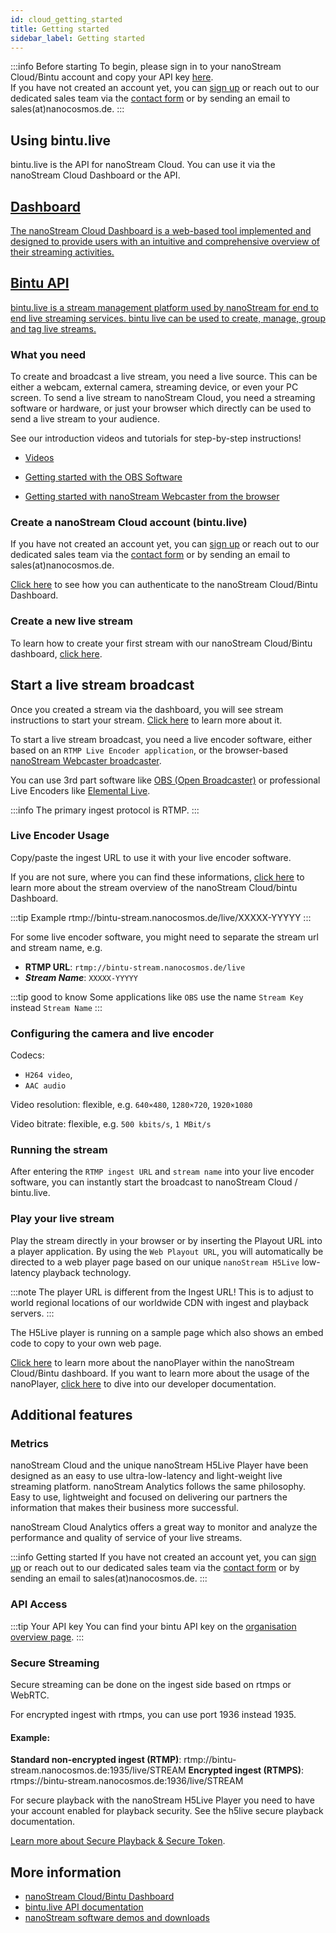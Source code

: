 ```yaml
---
id: cloud_getting_started
title: Getting started
sidebar_label: Getting started
---
```


:::info Before starting
To begin, please sign in to your nanoStream Cloud/Bintu account and copy your API key [here](https://dashboard.nanostream.cloud/organisation). <br/>
If you have not created an account yet, you can [sign up](https://dashboard.nanostream.cloud/auth?signup) or reach out to our dedicated sales team via the [contact form](https://www.nanocosmos.de/contact) or by sending an email to sales(at)nanocosmos.de.
:::

## Using bintu.live

bintu.live is the API for nanoStream Cloud. You can use it via the nanoStream Cloud Dashboard or the API.

<article class="margin-top--lg">
    <section class="row list_ZO3j">
        <article class="col col--6 margin-bottom--lg">
            <a class="card padding--lg cardContainer_Uewx" href="https://dashboard.nanostream.cloud/">
                <h2 class="text--truncate cardTitle_dwRT" title="Installation">Dashboard</h2>
                <p class="text--truncate cardDescription_mCBT">
                    The nanoStream Cloud Dashboard is a web-based tool implemented and designed to provide users with an intuitive and comprehensive overview of their streaming activities.
                </p>
            </a></article>
        <article class="col col--6 margin-bottom--lg">
            <a class="card padding--lg cardContainer_Uewx"href="https://doc.pages.nanocosmos.de/bintuapi-docs/">
                <h2 class="text--truncate cardTitle_dwRT" title="Configuration">Bintu API</h2>
                <p class="text--truncate cardDescription_mCBT">
                    bintu.live is a stream management platform used by nanoStream for end to end live streaming services. bintu live can be used to create, manage, group and tag live streams.
                </p>
            </a></article>
    </section>
</article>

### What you need

To create and broadcast a live stream, you need a live source.
This can be either a webcam, external camera, streaming device, or even your PC screen.
To send a live stream to nanoStream Cloud, you need a streaming software or hardware,
or just your browser which directly can be used to send a live stream to your audience.

See our introduction videos and tutorials for step-by-step instructions!

- [Videos](https://www.nanocosmos.de/blog/videos)

- [Getting started with the OBS Software](https://www.nanocosmos.de/blog/2020/01/how-to-use-obs-as-a-live-encoder-for-your-nanostream/)

- [Getting started with nanoStream Webcaster from the browser](https://www.nanocosmos.de/blog/2019/09/how-to-create-a-livestream-with-our-nanostream-webrtc-application-demo-version/)

### Create a nanoStream Cloud account (bintu.live)

If you have not created an account yet, you can [sign up](https://dashboard.nanostream.cloud/auth?signup) or reach out to our dedicated sales team via the [contact form](https://www.nanocosmos.de/contact) or by sending an email to sales(at)nanocosmos.de.

[Click here](../cloud-frontend-v3/Dashboard_Overview#authentication) to see how you can authenticate to the nanoStream Cloud/Bintu Dashboard.

### Create a new live stream

To learn how to create your first stream with our nanoStream Cloud/Bintu dashboard, [click here](../cloud-frontend-v3/Dashboard_Start_Streaming).


## Start a live stream broadcast

Once you created a stream via the dashboard, you will see stream instructions to start your stream. [Click here](../cloud-frontend-v3/Dashboard_Overview#instructions-to-start-a-stream) to learn more about it.

To start a live stream broadcast, you need a live encoder software, either based on an `RTMP Live Encoder application`, or the browser-based [nanoStream Webcaster broadcaster](../webrtc/nanostream_webrtc_getting_started).

You can use 3rd part software like [OBS (Open Broadcaster)](https://obsproject.com/) or professional Live Encoders like [Elemental Live](https://www.elemental.com/products/aws-elemental-live).

:::info 
The primary ingest protocol is RTMP.
:::

### Live Encoder Usage

Copy/paste the ingest URL to use it with your live encoder software.

If you are not sure, where you can find these informations, [click here](../cloud-frontend-v3/Dashboard_Stream_Overview) to learn more about the stream overview of the nanoStream Cloud/bintu Dashboard.

:::tip Example
rtmp://bintu-stream.nanocosmos.de/live/XXXXX-YYYYY
:::

For some live encoder software, you might need to separate the stream url and stream name, e.g.

- **RTMP URL**: `rtmp://bintu-stream.nanocosmos.de/live`
- ***Stream Name***: `XXXXX-YYYYY`

:::tip good to know
Some applications like `OBS` use the name `Stream Key` instead `Stream Name`
:::


### Configuring the camera and live encoder

Codecs: 
- `H264 video`,
- `AAC audio`

Video resolution: flexible, e.g. `640×480`, `1280×720`, `1920×1080`

Video bitrate: flexible, e.g. `500 kbits/s`, `1 MBit/s`

### Running the stream

After entering the `RTMP ingest URL` and `stream name` into your live encoder software, you can instantly start the broadcast to nanoStream Cloud / bintu.live.


### Play your live stream

Play the stream directly in your browser or by inserting the Playout URL into a player application. By using the `Web Playout URL`, you will automatically be directed to a web player page based on our unique `nanoStream H5Live` low-latency playback technology.

:::note 
The player URL is different from the Ingest URL! This is to adjust to world regional locations of our worldwide CDN with ingest and playback servers.
:::

The H5Live player is running on a sample page which also shows an embed code to copy to your own web page.

[Click here](../cloud-frontend-v3/Dashboard_Overview#nanoplayer) to learn more about the nanoPlayer within the nanoStream Cloud/Bintu dashboard.
If you want to learn more about the usage of the nanoPlayer, [click here](../nanoplayer/nanoplayer_introduction) to dive into our developer documentation.


## Additional features

### Metrics

nanoStream Cloud and the unique nanoStream H5Live Player have been designed as an easy to use ultra-low-latency and light-weight live streaming platform. nanoStream Analytics follows the same philosophy. Easy to use, lightweight and focused on delivering our partners the information that makes their business more successful.

nanoStream Cloud Analytics offers a great way to monitor and analyze the performance and quality of service of your live streams. 

:::info Getting started
If you have not created an account yet, you can [sign up](https://dashboard.nanostream.cloud/auth?signup) or reach out to our dedicated sales team via the [contact form](https://www.nanocosmos.de/contact) or by sending an email to sales(at)nanocosmos.de.
:::

### API Access

:::tip Your API key
You can find your bintu API key on the [organisation overview page](https://dashboard.nanostream.cloud/organisation).
:::

### Secure Streaming

Secure streaming can be done on the ingest side based on rtmps or WebRTC.

For encrypted ingest with rtmps, you can use port 1936 instead 1935.

#### Example: 

**Standard non-encrypted ingest (RTMP)**: rtmp://bintu-stream.nanocosmos.de:1935/live/STREAM
**Encrypted ingest (RTMPS)**: rtmps://bintu-stream.nanocosmos.de:1936/live/STREAM

For secure playback with the nanoStream H5Live Player you need to have your account enabled for playback security. See the h5live secure playback documentation.

[Learn more about Secure Playback & Secure Token](../cloud-frontend-v3/Dashboard_Secure).

## More information

- [nanoStream Cloud/Bintu Dashboard](https://dashboard.nanostream.cloud/)
- [bintu.live API documentation](https://doc.pages.nanocosmos.de/bintuapi-docs)
- [nanoStream software demos and downloads](http://www.nanocosmos.de/demo)
